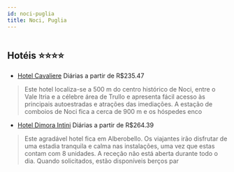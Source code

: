 ```yaml
---
id: noci-puglia
title: Noci, Puglia
---
```


<center><img src="http://photos.hotelbeds.com/giata/15/152351/152351a_hb_a_006.jpg" alt="" /></center>


## Hotéis ⭐️⭐️⭐️⭐️

-    [Hotel Cavaliere](https://www.hurb.com/aud/https://www.hurb.com/hoteis/noci/hotel-cavaliere-JNP-JP151649?cmp=18055) Diárias a partir de R$235.47
   > Este hotel localiza-se a 500 m do centro histórico de Noci, entre o Vale Itria e a célebre área de Trullo e apresenta fácil acesso às principais autoestradas e atrações das imediações. A estação de comboios de Noci fica a cerca de 900 m e os hóspedes enco
-    [Hotel Dimora Intini](https://www.hurb.com/aud/https://www.hurb.com/hoteis/noci/hotel-dimora-intini-JNP-JP115434?cmp=18055) Diárias a partir de R$264.39
   > Este agradável hotel fica em Alberobello. Os viajantes irão disfrutar de uma estadia tranquila e calma nas instalações, uma vez que estas contam com 8 unidades. A receção não está aberta durante todo o dia. Quando solicitados, estão disponíveis berços par
